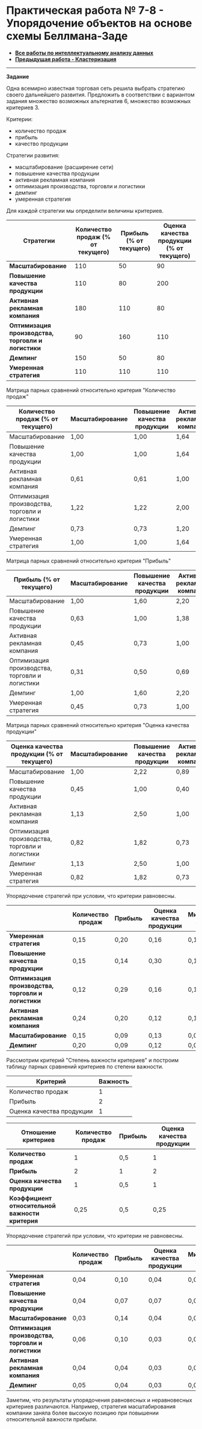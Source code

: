 
# Практическая работа № 7-8 - Упорядочение объектов на основе схемы Беллмана-Заде

* [**Все работы по интеллектуальному анализу данных**](../README.md)
* [**Предыдущая работа - Кластеризация**]()

---

**Задание**

Одна всемирно известная торговая сеть решила выбрать стратегию своего дальнейшего развития. Предложить в соответствии с вариантом задания множество возможных альтернатив 6, множество возможных критериев 3. 

Критерии:
- количество продаж
- прибыль
- качество продукции

Стратегии развития:
- масштабирование (расширение сети)
- повышение качества продукции
- активная рекламная компания
- оптимизация производства, торговли и логистики
- демпинг
- умеренная стратегия

Для каждой стратегии мы определили величины критериев.

| **Стратегии** | **Количество продаж (% от текущего)** | **Прибыль (% от текущего)** | **Оценка качества продукции (% от текущего)** |
| --- | --- | --- | --- |
| **Масштабирование** | 110 | 50 | 90 |
| **Повышение качества продукции** | 110 | 80 | 200 |
| **Активная рекламная компания** | 180 | 110 | 80 |
| **Оптимизация производства, торговли и логистики** | 90 | 160 | 110 |
| **Демпинг** | 150 | 50 | 80 |
| **Умеренная стратегия** | 110 | 110 | 110 |

Матрица парных сравнений относительно критерия &quot;Количество продаж&quot;

| **Количество продаж (% от текущего)** | Масштабирование | Повышение качества продукции | Активная рекламная компания | Оптимизация | Демпинг | Умеренная стратегия | Степень принадлежности |
| --- | --- | --- | --- | --- | --- | --- | --- |
| Масштабирование | 1,00 | 1,00 | 1,64 | 0,82 | 1,36 | 1,00 | 0,15 |
| Повышение качества продукции | 1,00 | 1,00 | 1,64 | 0,82 | 1,36 | 1,00 | 0,15 |
| Активная рекламная компания | 0,61 | 0,61 | 1,00 | 0,50 | 0,83 | 0,61 | 0,24 |
| Оптимизация производства, торговли и логистики | 1,22 | 1,22 | 2,00 | 1,00 | 1,67 | 1,22 | 0,12 |
| Демпинг | 0,73 | 0,73 | 1,20 | 0,60 | 1,00 | 0,73 | 0,20 |
| Умеренная стратегия | 1,00 | 1,00 | 1,64 | 0,82 | 1,36 | 1,00 | 0,15 |

Матрица парных сравнений относительно критерия &quot;Прибыль&quot;

| **Прибыль (% от текущего)** | Масштабирование | Повышение качества продукции | Активная рекламная компания | Оптимизация | Демпинг | Умеренная стратегия | Степень принадлежности |
| --- | --- | --- | --- | --- | --- | --- | --- |
| Масштабирование | 1,00 | 1,60 | 2,20 | 3,20 | 1,00 | 2,20 | 0,09 |
| Повышение качества продукции | 0,63 | 1,00 | 1,38 | 2,00 | 0,63 | 1,38 | 0,14 |
| Активная рекламная компания | 0,45 | 0,73 | 1,00 | 1,45 | 0,45 | 1,00 | 0,20 |
| Оптимизация производства, торговли и логистики | 0,31 | 0,50 | 0,69 | 1,00 | 0,31 | 0,69 | 0,29 |
| Демпинг | 1,00 | 1,60 | 2,20 | 3,20 | 1,00 | 2,20 | 0,09 |
| Умеренная стратегия | 0,45 | 0,73 | 1,00 | 1,45 | 0,45 | 1,00 | 0,20 |


Матрица парных сравнений относительно критерия &quot;Оценка качества продукции&quot;

| **Оценка качества продукции (% от текущего)** | Масштабирование | Повышение качества продукции | Активная рекламная компания | Оптимизация | Демпинг | Умеренная стратегия | Степень принадлежности |
| --- | --- | --- | --- | --- | --- | --- | --- |
| Масштабирование | 1,00 | 2,22 | 0,89 | 1,22 | 0,89 | 1,22 | 0,13 |
| Повышение качества продукции | 0,45 | 1,00 | 0,40 | 0,55 | 0,40 | 0,55 | 0,30 |
| Активная рекламная компания | 1,13 | 2,50 | 1,00 | 1,38 | 1,00 | 1,38 | 0,12 |
| Оптимизация производства, торговли и логистики | 0,82 | 1,82 | 0,73 | 1,00 | 0,73 | 1,00 | 0,16 |
| Демпинг | 1,13 | 2,50 | 1,00 | 1,38 | 1,00 | 1,38 | 0,12 |
| Умеренная стратегия | 0,82 | 1,82 | 0,73 | 1,00 | 0,73 | 1,00 | 0,16 |

Упорядочение стратегий при условии, что критерии равновесны.

| | **Количество продаж** | Прибыль | Оценка качества продукции | Минимальное значение | Место стратегии |
| --- | --- | --- | --- | --- | --- |
| **Умеренная стратегия** | 0,15 | 0,20 | 0,16 | 0,147 | **1** |
| **Повышение качества продукции** | 0,15 | 0,14 | 0,30 | 0,143 | **2** |
| **Оптимизация производства, торговли и логистики** | 0,12 | 0,29 | 0,16 | 0,120 | **3** |
| **Активная рекламная компания** | 0,24 | 0,20 | 0,12 | 0,119 | **4** |
| **Масштабирование** | 0,15 | 0,09 | 0,13 | 0,089 | **5** |
| **Демпинг** | 0,20 | 0,09 | 0,12 | 0,089 | **6** |

Рассмотрим критерий &quot;Степень важности критериев&quot; и построим таблицу парных сравнений критериев по степени важности.

| Критерий | **Важность** |
| --- | --- |
| Количество продаж | 1 |
| Прибыль | 2 |
| Оценка качества продукции | 1 |

| **Отношение критериев** | **Количество продаж** | **Прибыль** | **Оценка качества продукции** |
| --- | --- | --- | --- |
| **Количество продаж** | 1 | 0,5 | 1 |
| **Прибыль** | 2 | 1 | 2 |
| **Оценка качества продукции** | 1 | 0,5 | 1 |
| **Коэффициент относительной важности критерия** | 0,25 | 0,5 | 0,25|

Упорядочение стратегий при условии, что критерии не равновесны.

| | **Количество продаж** | **Прибыль** | **Оценка качества продукции** | **Минимальное значение** | **Место стратегии** |
| --- | --- | --- | --- | --- | --- |
| **Умеренная стратегия** | 0,04 | 0,10 | 0,04 | 0,03667 | **1** |
| **Повышение качества продукции** | 0,04 | 0,07 | 0,07 | 0,03667 | **2** |
| **Масштабирование** | 0,03 | 0,14 | 0,04 | 0,03000 | **3** |
| **Оптимизация производства, торговли и логистики** | 0,06 | 0,10 | 0,03 | 0,02985 | **4** |
| **Активная рекламная компания** | 0,04 | 0,04 | 0,03 | 0,03358 | **5** |
| **Демпинг** | 0,05 | 0,04 | 0,03 | 0,02985 | **6** |

Заметим, что результаты упорядочения равновесных и неравновесных критериев различаются. Например, стратегия масштабирования компании заняла более высокую позицию при повышении относительной важности прибыли.